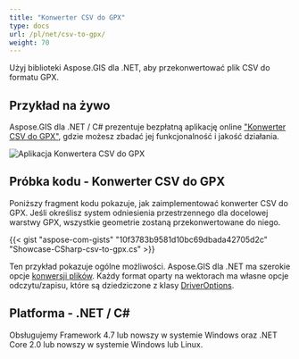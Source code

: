 ```yaml
---
title: "Konwerter CSV do GPX"
type: docs
url: /pl/net/csv-to-gpx/
weight: 70
---
```


Użyj biblioteki Aspose.GIS dla .NET, aby przekonwertować plik CSV do formatu GPX.

## **Przykład na żywo**

Aspose.GIS dla .NET / C# prezentuje bezpłatną aplikację online ["Konwerter CSV do GPX"](https://products.aspose.app/gis/conversion/csv-to-gpx), gdzie możesz zbadać jej funkcjonalność i jakość działania.

![Aplikacja Konwertera CSV do GPX](conversion.png)

## **Próbka kodu - Konwerter CSV do GPX**

Poniższy fragment kodu pokazuje, jak zaimplementować konwerter CSV do GPX. Jeśli określisz system odniesienia przestrzennego dla docelowej warstwy GPX, wszystkie geometrie zostaną przekonwertowane do niego. 

{{< gist "aspose-com-gists" "10f3783b9581d10bc69dbada42705d2c" "Showcase-CSharp-csv-to-gpx.cs" >}}

Ten przykład pokazuje ogólne możliwości. Aspose.GIS dla .NET ma szerokie opcje [konwersji plików](https://docs.aspose.com/gis/net/vector-layers/). Każdy format oparty na wektorach ma własne opcje odczytu/zapisu, które są dziedziczone z klasy [DriverOptions](https://reference.aspose.com/gis/net/aspose.gis/driveroptions).

## **Platforma - .NET / C#**

Obsługujemy Framework 4.7 lub nowszy w systemie Windows oraz .NET Core 2.0 lub nowszy w systemie Windows lub Linux.
